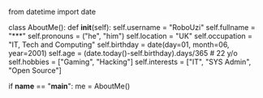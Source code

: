 from datetime import date

class AboutMe():
    def __init__(self):
        self.username = "RoboUzi"
        self.fullname = "***"
        self.pronouns = ("he", "him")
        self.location = "UK"
        self.occupation = "IT, Tech and Computing"
        self.birthday = date(day=01, month=06, year=2001)
        self.age = (date.today()-self.birthday).days/365  # 22 y/o
        self.hobbies = ["Gaming", "Hacking"]
        self.interests = ["IT", "SYS Admin", "Open Source"]

if __name__ == "__main__":
    me = AboutMe()
